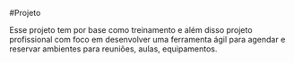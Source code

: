 #Projeto


Esse projeto tem por base como treinamento e além disso projeto profissional com foco em desenvolver uma ferramenta ágil para agendar e reservar ambientes para reuniões, 
aulas, equipamentos.
